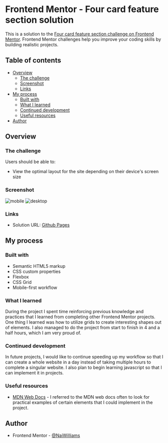 # Frontend Mentor - Four card feature section solution

This is a solution to the [Four card feature section challenge on Frontend Mentor](https://www.frontendmentor.io/challenges/four-card-feature-section-weK1eFYK). Frontend Mentor challenges help you improve your coding skills by building realistic projects. 

## Table of contents

- [Overview](#overview)
  - [The challenge](#the-challenge)
  - [Screenshot](#screenshot)
  - [Links](#links)
- [My process](#my-process)
  - [Built with](#built-with)
  - [What I learned](#what-i-learned)
  - [Continued development](#continued-development)
  - [Useful resources](#useful-resources)
- [Author](#author)

## Overview

### The challenge

Users should be able to:

- View the optimal layout for the site depending on their device's screen size

### Screenshot
![mobile](https://user-images.githubusercontent.com/83989593/123680233-76dce400-d816-11eb-99d9-ff7457458636.png)
![desktop](https://user-images.githubusercontent.com/83989593/123680235-77757a80-d816-11eb-8f27-44d00df84c18.png)

### Links

- Solution URL: [Github Pages](https://naiwilliams.github.io/Four-Card-Feature-Section/)

## My process

### Built with

- Semantic HTML5 markup
- CSS custom properties
- Flexbox
- CSS Grid
- Mobile-first workflow

### What I learned

During the project I spent time reinforcing previous knowledge and practices that I learned from completing other Frontend Mentor projects. One thing I learned was how to utilize grids to create interesting shapes out of elements. I also managed to do the project from start to finish in 4 and a half hours, which I am very proud of.

### Continued development

In future projects, I would like to continue speeding up my workflow so that I can create a whole website in a day instead of taking multiple hours to complete a singular website. I also plan to begin learning javascript so that I can implement it in projects.

### Useful resources

- [MDN Web Docs](developer.mozilla.org) - I referred to the MDN web docs often to look for practical examples of certain elements that I could implement in the project.

## Author

- Frontend Mentor - [@NaiWilliams](https://www.frontendmentor.io/profile/naiwilliams)
